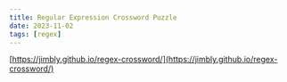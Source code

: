 ```yaml
---
title: Regular Expression Crossword Puzzle
date: 2023-11-02
tags: [regex]
---
```


[https://jimbly.github.io/regex-crossword/](https://jimbly.github.io/regex-crossword/)
